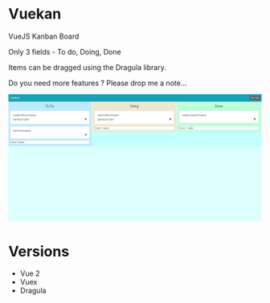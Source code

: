 # Vuekan
VueJS Kanban Board

Only 3 fields - To do, Doing, Done

Items can be dragged using the Dragula library. 

Do you need more features ? Please drop me a note...

![](VueKan.jpg?raw=true)


# Versions

- Vue 2
- Vuex 
- Dragula

